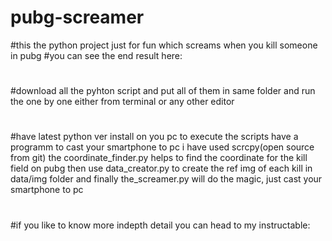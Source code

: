 # pubg-screamer

#this the python project just for fun which screams when you kill someone in pubg
#you can see the end result here:  <youtube link>
#
#download all the pyhton script and put all of them in same folder and run the one by one either from terminal or any other editor
#
#have latest python ver install on you pc to execute the scripts have a programm to cast your smartphone to pc i have used scrcpy(open source from git)
the coordinate_finder.py helps to find the coordinate for the kill field on pubg
then use data_creator.py to create the ref img of each kill in data/img folder
and finally the_screamer.py will do the magic, just cast your smartphone to pc
#
#
#if you like to know more indepth detail you can head to my instructable:  <instructable link>
